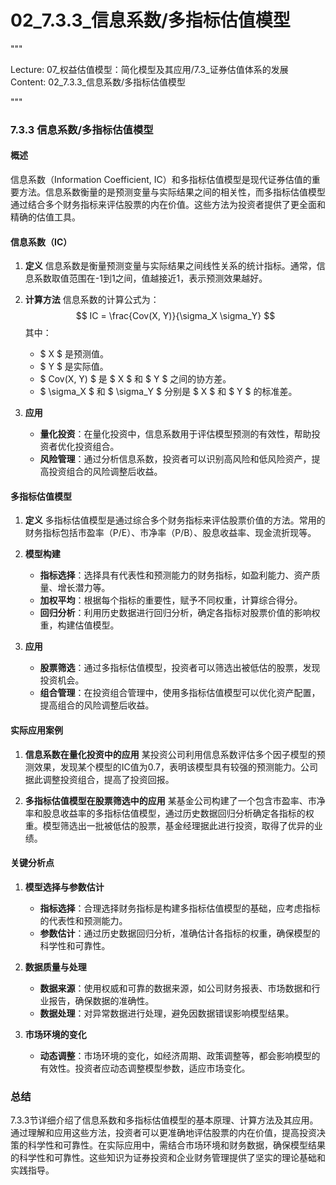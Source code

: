 # 02_7.3.3_信息系数/多指标估值模型

"""

Lecture: 07_权益估值模型：简化模型及其应用/7.3_证券估值体系的发展
Content: 02_7.3.3_信息系数/多指标估值模型

"""

### 7.3.3 信息系数/多指标估值模型

#### 概述
信息系数（Information Coefficient, IC）和多指标估值模型是现代证券估值的重要方法。信息系数衡量的是预测变量与实际结果之间的相关性，而多指标估值模型通过结合多个财务指标来评估股票的内在价值。这些方法为投资者提供了更全面和精确的估值工具。

#### 信息系数（IC）

1. **定义**
   信息系数是衡量预测变量与实际结果之间线性关系的统计指标。通常，信息系数取值范围在-1到1之间，值越接近1，表示预测效果越好。

2. **计算方法**
   信息系数的计算公式为：
   $$ IC = \frac{Cov(X, Y)}{\sigma_X \sigma_Y} $$
   其中：
   - $ X $ 是预测值。
   - $ Y $ 是实际值。
   - $ Cov(X, Y) $ 是 $ X $ 和 $ Y $ 之间的协方差。
   - $ \sigma_X $ 和 $ \sigma_Y $ 分别是 $ X $ 和 $ Y $ 的标准差。

3. **应用**
   - **量化投资**：在量化投资中，信息系数用于评估模型预测的有效性，帮助投资者优化投资组合。
   - **风险管理**：通过分析信息系数，投资者可以识别高风险和低风险资产，提高投资组合的风险调整后收益。

#### 多指标估值模型

1. **定义**
   多指标估值模型是通过综合多个财务指标来评估股票价值的方法。常用的财务指标包括市盈率（P/E）、市净率（P/B）、股息收益率、现金流折现等。

2. **模型构建**
   - **指标选择**：选择具有代表性和预测能力的财务指标，如盈利能力、资产质量、增长潜力等。
   - **加权平均**：根据每个指标的重要性，赋予不同权重，计算综合得分。
   - **回归分析**：利用历史数据进行回归分析，确定各指标对股票价值的影响权重，构建估值模型。

3. **应用**
   - **股票筛选**：通过多指标估值模型，投资者可以筛选出被低估的股票，发现投资机会。
   - **组合管理**：在投资组合管理中，使用多指标估值模型可以优化资产配置，提高组合的风险调整后收益。

#### 实际应用案例

1. **信息系数在量化投资中的应用**
   某投资公司利用信息系数评估多个因子模型的预测效果，发现某个模型的IC值为0.7，表明该模型具有较强的预测能力。公司据此调整投资组合，提高了投资回报。

2. **多指标估值模型在股票筛选中的应用**
   某基金公司构建了一个包含市盈率、市净率和股息收益率的多指标估值模型，通过历史数据回归分析确定各指标的权重。模型筛选出一批被低估的股票，基金经理据此进行投资，取得了优异的业绩。

#### 关键分析点

1. **模型选择与参数估计**
   - **指标选择**：合理选择财务指标是构建多指标估值模型的基础，应考虑指标的代表性和预测能力。
   - **参数估计**：通过历史数据回归分析，准确估计各指标的权重，确保模型的科学性和可靠性。

2. **数据质量与处理**
   - **数据来源**：使用权威和可靠的数据来源，如公司财务报表、市场数据和行业报告，确保数据的准确性。
   - **数据处理**：对异常数据进行处理，避免因数据错误影响模型结果。

3. **市场环境的变化**
   - **动态调整**：市场环境的变化，如经济周期、政策调整等，都会影响模型的有效性。投资者应动态调整模型参数，适应市场变化。

### 总结
7.3.3节详细介绍了信息系数和多指标估值模型的基本原理、计算方法及其应用。通过理解和应用这些方法，投资者可以更准确地评估股票的内在价值，提高投资决策的科学性和可靠性。在实际应用中，需结合市场环境和财务数据，确保模型结果的科学性和可靠性。这些知识为证券投资和企业财务管理提供了坚实的理论基础和实践指导。